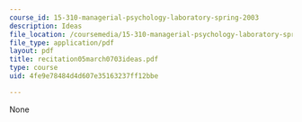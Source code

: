 ```yaml
---
course_id: 15-310-managerial-psychology-laboratory-spring-2003
description: Ideas
file_location: /coursemedia/15-310-managerial-psychology-laboratory-spring-2003/4fe9e78484d4d607e35163237ff12bbe_recitation05march0703ideas.pdf
file_type: application/pdf
layout: pdf
title: recitation05march0703ideas.pdf
type: course
uid: 4fe9e78484d4d607e35163237ff12bbe

---
```

None